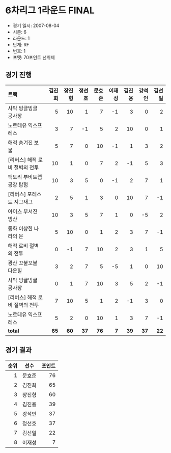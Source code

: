 # 6차리그 1라운드 FINAL

- 경기 일시: 2007-08-04
- 시즌: 6
- 라운드: 1
- 단계: RF
- 번호: 1
- 포맷: 70포인트 선취제





## 경기 진행

| 트랙 | 김진희 | 장진형 | 정선호 | 문호준 | 이재성 | 김진용 | 강석인 | 김선일 |
|:---|---:|---:|---:|---:|---:|---:|---:|---:|
| 사막 빙글빙글 공사장 | 5 | 10 | 1 | 7 | -1 | 3 | 0 | 2 |
| 노르테유 익스프레스 | 3 | 7 | -1 | 5 | 2 | 10 | 0 | 1 |
| 해적 숨겨진 보물 | 5 | 7 | 0 | 10 | -1 | 1 | 3 | 2 |
| [리버스] 해적 로비 절벽의 전투 | 10 | 1 | 0 | 7 | 2 | -1 | 5 | 3 |
| 팩토리 부비트랩 공장 탐험 | 10 | 3 | 5 | 0 | -1 | 2 | 7 | 1 |
| [리버스] 포레스트 지그재그 | 2 | 5 | 1 | 3 | 0 | 10 | 7 | -1 |
| 아이스 부서진 빙산 | 10 | 3 | 5 | 7 | 1 | 0 | -5 | 2 |
| 동화 이상한 나라의 문 | 5 | 10 | 0 | 1 | 2 | 3 | 7 | -1 |
| 해적 로비 절벽의 전투 | 0 | -1 | 7 | 10 | 2 | 3 | 1 | 5 |
| 광산 꼬불꼬불 다운힐 | 3 | 2 | 7 | 5 | -5 | 1 | 0 | 10 |
| 사막 빙글빙글 공사장 | 0 | 1 | 7 | 10 | 3 | 5 | 2 | -1 |
| [리버스] 해적 로비 절벽의 전투 | 7 | 10 | 5 | 1 | 2 | -1 | 3 | 0 |
| 노르테유 익스프레스 | 5 | 2 | 0 | 10 | 1 | 3 | 7 | -1 |
| __total__ | __65__ | __60__ | __37__ | __76__ | __7__ | __39__ | __37__ | __22__ |




## 경기 결과

| 순위 | 선수 | 포인트 |
|---:|:---:|---:|
| 1 | 문호준 | 76 |
| 2 | 김진희 | 65 |
| 3 | 장진형 | 60 |
| 4 | 김진용 | 39 |
| 5 | 강석인 | 37 |
| 6 | 정선호 | 37 |
| 7 | 김선일 | 22 |
| 8 | 이재성 | 7 |

